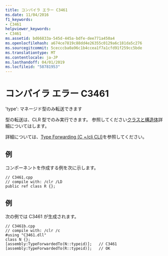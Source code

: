 ```yaml
---
title: コンパイラ エラー C3461
ms.date: 11/04/2016
f1_keywords:
- C3461
helpviewer_keywords:
- C3461
ms.assetid: bd66833a-545d-445a-bdfe-dee771a450a4
ms.openlocfilehash: a674ce7819c88dd4e26355c0129a6c181da5c276
ms.sourcegitcommit: 5cecccba0a96c1b4ccea1f7a1cfd91f259cc5bde
ms.translationtype: MT
ms.contentlocale: ja-JP
ms.lasthandoff: 04/01/2019
ms.locfileid: "58781953"
---
```

# <a name="compiler-error-c3461"></a>コンパイラ エラー C3461

'type': マネージド型のみ転送できます

型の転送は、CLR 型でのみ実行できます。  参照してください[クラスと構造体](../../extensions/classes-and-structs-cpp-component-extensions.md)詳細についてはします。

詳細については、[Type Forwarding (C +/cli CLI)](../../extensions/type-forwarding-cpp-cli.md)を参照してください。

## <a name="example"></a>例

コンポーネントを作成する例を次に示します。

```
// C3461.cpp
// compile with: /clr /LD
public ref class R {};
```

## <a name="example"></a>例

次の例では C3461 が生成されます。

```
// C3461b.cpp
// compile with: /clr /c
#using "C3461.dll"
class N {};
[assembly:TypeForwardedTo(N::typeid)];   // C3461
[assembly:TypeForwardedTo(R::typeid)];   // OK
```
